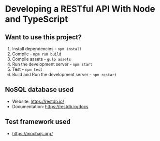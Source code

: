 # Developing a RESTful API With Node and TypeScript

## Want to use this project?

1. Install dependencies - `npm install`
1. Compile - `npm run build`
1. Compile assets - `gulp assets`
1. Run the development server - `npm start`
1. Test - `npm test`
1. Build and Run the development server - `npm restart`

## NoSQL database used
- Website: https://restdb.io/ 
- Documentation: https://restdb.io/docs 

## Test framework used
- https://mochajs.org/ 